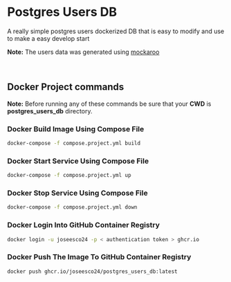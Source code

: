 # Postgres Users DB

A really simple postgres users dockerized DB that is easy to modify and use to make a easy develop start

**Note:** The users data was generated using [mockaroo](https://www.mockaroo.com/)

<br/>

## Docker Project commands

**Note:** Before running any of these commands be sure that your **CWD** is **postgres_users_db** directory.

### Docker Build Image Using Compose File

```bash
docker-compose -f compose.project.yml build
```

### Docker Start Service Using Compose File

```bash
docker-compose -f compose.project.yml up
```

### Docker Stop Service Using Compose File

```bash
docker-compose -f compose.project.yml down
```

### Docker Login Into GitHub Container Registry

```bash
docker login -u joseesco24 -p < authentication token > ghcr.io
```

### Docker Push The Image To GitHub Container Registry

```bash
docker push ghcr.io/joseesco24/postgres_users_db:latest
```

<br/>
